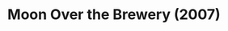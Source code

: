 ---
layout: shows
title: Moon Over the Brewery (2007)
image: 
image_credit: 
image_alt:
image_caption:
category: 
details:
  Theatre: Theatre Jacksonville
cast:
  Warren: Michael Lipp
crew:
external_links:
---